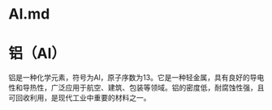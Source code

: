 # Al.md

# 铝（Al）

铝是一种化学元素，符号为Al，原子序数为13。它是一种轻金属，具有良好的导电性和导热性，广泛应用于航空、建筑、包装等领域。铝的密度低，耐腐蚀性强，且可回收利用，是现代工业中重要的材料之一。